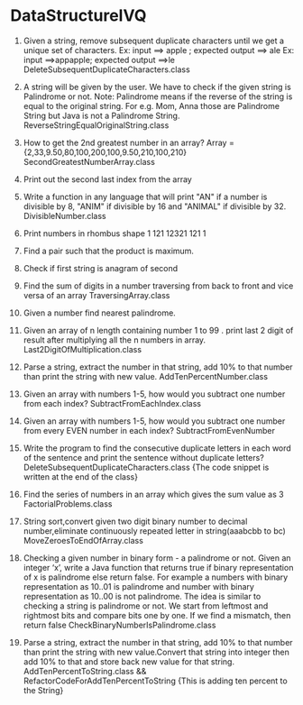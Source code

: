# DataStructureIVQ

1. Given a string, remove subsequent duplicate characters until we get a unique set of characters.
  Ex: input ==> apple ; expected output ==> ale Ex: input ==>appapple; expected output ==>le
    DeleteSubsequentDuplicateCharacters.class

2. A string will be given by the user.
    We have to check if the given string is Palindrome or not.
    Note: Palindrome means if the reverse of the string is equal to the original string.
    For e.g. Mom, Anna those are Palindrome String but Java is not a Palindrome String.
        ReverseStringEqualOriginalString.class

3.  How to get the 2nd greatest number in an array?
     Array = {2,33,9.50,80,100,200,100,9.50,210,100,210}
        SecondGreatestNumberArray.class
    
4. Print out the second last index from the array

5. Write a function in any language that will print "AN" if a number is divisible by 8, 
   "ANIM" if divisible by 16 and "ANIMAL" if divisible by 32.
         DivisibleNumber.class
   
6. Print numbers in rhombus shape 1 121 12321 121 1
   
6. Find a pair such that the product is maximum.

7. Check if first string is anagram of second

8. Find the sum of digits in a number traversing from back to front and vice versa of an array
      TraversingArray.class
   
9. Given a number find nearest palindrome.

10. Given an array of n length containing number 1 to 99 . print last 2 digit of result after multiplying all the n numbers in array.
        Last2DigitOfMultiplication.class
    
11. Parse a string, extract the number in that string, add 10% to that number than print the string with new value.
        AddTenPercentNumber.class
    
12. Given an array with numbers 1-5, how would you subtract one number from each index?
        SubtractFromEachIndex.class
    
13. Given an array with numbers 1-5, how would you subtract one number from every EVEN number in each index?
        SubtractFromEvenNumber
    
14. Write the program to find the consecutive duplicate letters in each word of the sentence and print the sentence without duplicate letters?
        DeleteSubsequentDuplicateCharacters.class {The code snippet is written at the end of the class}
    
15. Find the series of numbers in an array which gives the sum value as 3
        FactorialProblems.class
    
16. String sort,convert given two digit binary number to decimal number,eliminate continuously repeated letter in string(aaabcbb to bc)
        MoveZeroesToEndOfArray.class
    
17. Checking a given number in binary form - a palindrome or not.
    Given an integer ‘x’, write a Java function that returns true if binary representation of x is palindrome else return false.
    For example a numbers with binary representation as 10..01 is palindrome and number with binary representation as 10..00 is not palindrome.
    The idea is similar to checking a string is palindrome or not. We start from leftmost and rightmost bits and compare bits one by one. If we find a mismatch, then return false
            CheckBinaryNumberIsPalindrome.class
    
18. Parse a string, extract the number in that string, add 10% to that number than print the string with new value.Convert that string into integer then add 10% to that and store back new value for that string.
        AddTenPercentToString.class && RefactorCodeForAddTenPercentToString {This is adding ten percent to the String}
